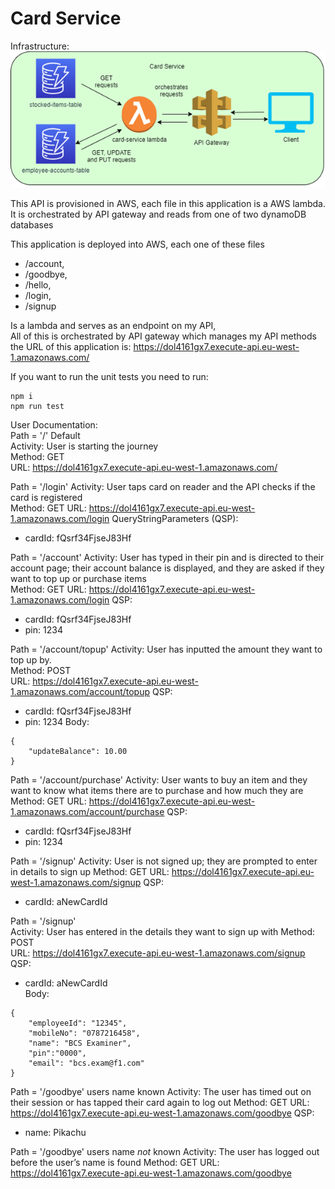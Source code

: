 # Card Service  

Infrastructure:  
![alt text](./Card-Service.png)

This API is provisioned in AWS, each file in this application is a AWS lambda.
It is orchestrated by API gateway and reads from one of two dynamoDB databases

This application is deployed into AWS,
each one of these files

* /account,
* /goodbye,
* /hello,
* /login,
* /signup

Is a lambda and serves as an endpoint on my API,  
All of this is orchestrated by API gateway which manages my API methods  
the URL of this application is:
<https://dol4161gx7.execute-api.eu-west-1.amazonaws.com/>

If you want to run the unit tests you need to run:  

```text
npm i 
npm run test
```

User Documentation:  
Path = '/' Default  
Activity: User is starting the journey  
Method: GET  
URL: https://dol4161gx7.execute-api.eu-west-1.amazonaws.com/  

Path = '/login'
Activity: User taps card on reader and the API checks if the card is registered  
Method: GET 
URL: https://dol4161gx7.execute-api.eu-west-1.amazonaws.com/login
QueryStringParameters (QSP): 
* cardId: fQsrf34FjseJ83Hf

Path = '/account'
Activity: User has typed in their pin and is directed to their account page; their account balance is displayed, and they are asked if they want to top up or purchase items  
Method: GET
URL: https://dol4161gx7.execute-api.eu-west-1.amazonaws.com/login
QSP: 
* cardId: fQsrf34FjseJ83Hf
* pin: 1234

Path = '/account/topup'
Activity: User has inputted the amount they want to top up by.  
Method: POST  
URL: https://dol4161gx7.execute-api.eu-west-1.amazonaws.com/account/topup
QSP: 
* cardId: fQsrf34FjseJ83Hf
* pin: 1234
Body: 
```
{
    "updateBalance": 10.00
}
```

Path = '/account/purchase'
Activity: User wants to buy an item and they want to know what items there are to purchase and how much they are
Method: GET
URL: https://dol4161gx7.execute-api.eu-west-1.amazonaws.com/account/purchase
QSP: 
* cardId: fQsrf34FjseJ83Hf
* pin: 1234

Path = '/signup'
Activity: User is not signed up; they are prompted to enter in details to sign up
Method: GET
URL: https://dol4161gx7.execute-api.eu-west-1.amazonaws.com/signup
QSP: 
 * cardId: aNewCardId

Path = '/signup'  
Activity: User has entered in the details they want to sign up with 
Method: POST  
URL: https://dol4161gx7.execute-api.eu-west-1.amazonaws.com/signup  
QSP: 
 * cardId: aNewCardId  
Body:  
```
{
    "employeeId": "12345", 
    "mobileNo": "0787216458",
    "name": "BCS Examiner",
    "pin":"0000",
    "email": "bcs.exam@f1.com"
}
```  

Path = '/goodbye' users name known
Activity: The user has timed out on their session or has tapped their card again to log out 
Method: GET
URL: https://dol4161gx7.execute-api.eu-west-1.amazonaws.com/goodbye
QSP: 
* name: Pikachu


Path = '/goodbye' users name *not* known
Activity: The user has logged out before the user’s name is found 
Method: GET
URL: https://dol4161gx7.execute-api.eu-west-1.amazonaws.com/goodbye

